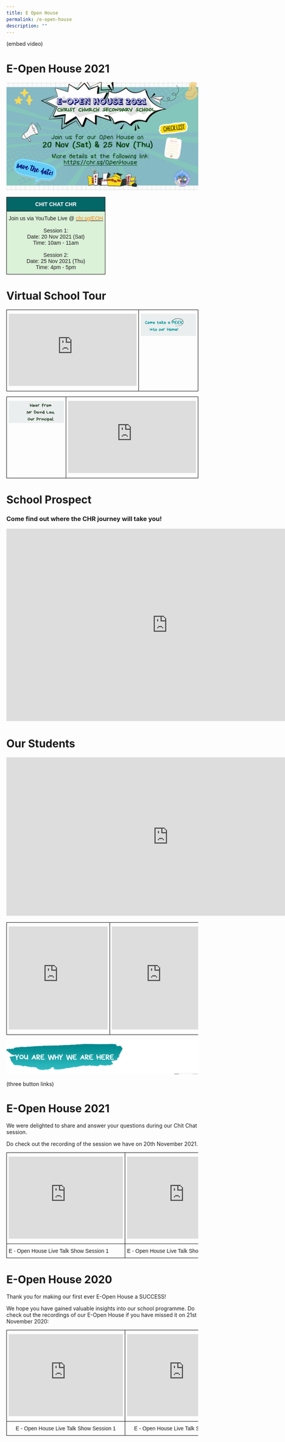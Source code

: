```yaml
---
title: E Open House
permalink: /e-open-house
description: ""
---
```

(embed video)

# E-Open House 2021
![](/images/Eopen%20House%20Banner.jpeg)

<style type="text/css">
.tg  {border-collapse:collapse;border-spacing:0;}
.tg td{border-color:black;border-style:solid;border-width:1px;font-family:Arial, sans-serif;font-size:14px;
  overflow:hidden;padding:10px 5px;word-break:normal;}
.tg th{border-color:black;border-style:solid;border-width:1px;font-family:Arial, sans-serif;font-size:14px;
  font-weight:normal;overflow:hidden;padding:10px 5px;word-break:normal;}
.tg .tg-uj1d{background-color:#036667;color:#FFF;font-weight:bold;text-align:center;vertical-align:top}
.tg .tg-12lz{background-color:#DBF1D8;text-align:center;vertical-align:top}
</style>
<table class="tg">
<tbody>
  <tr>
    <td class="tg-uj1d">CHIT CHAT CHR</td>
  </tr>
  <tr>
    <td class="tg-12lz">Join us via YouTube Live @ <a rel="noopener noreferrer" target="_blank" href="http://chr.sg/EOH"><span style="text-decoration:none;color:#FF7E00">chr.sg/EOH</span></a><br><br>Session 1:<br>Date: 20 Nov 2021 (Sat)<br>Time: 10am - 11am<br><br>Session 2:<br>Date: 25 Nov 2021 (Thu)<br>Time: 4pm - 5pm</td>
  </tr>
</tbody>
</table>

# Virtual School Tour

<style type="text/css">
.tg  {border-collapse:collapse;border-spacing:0;}
.tg td{border-color:black;border-style:solid;border-width:1px;font-family:Arial, sans-serif;font-size:14px;
  overflow:hidden;padding:10px 5px;word-break:normal;}
.tg th{border-color:black;border-style:solid;border-width:1px;font-family:Arial, sans-serif;font-size:14px;
  font-weight:normal;overflow:hidden;padding:10px 5px;word-break:normal;}
.tg .tg-0lax{text-align:left;vertical-align:top}
</style>
<table class="tg">
<tbody>
  <tr>
    <td class="tg-0lax"><iframe allowfullscreen="" allow="accelerometer; autoplay; clipboard-write; encrypted-media; gyroscope; picture-in-picture" frameborder="0" title="YouTube video player" src="https://www.youtube.com/embed/JkOZx0OqvO8" height="189" width="336"></iframe></td>
    <td class="tg-0lax"><img src="/images/open%20house%20peek%202.png"></td>
  </tr>
</tbody>
</table>


<style type="text/css">
.tg  {border-collapse:collapse;border-spacing:0;}
.tg td{border-color:black;border-style:solid;border-width:1px;font-family:Arial, sans-serif;font-size:14px;
  overflow:hidden;padding:10px 5px;word-break:normal;}
.tg th{border-color:black;border-style:solid;border-width:1px;font-family:Arial, sans-serif;font-size:14px;
  font-weight:normal;overflow:hidden;padding:10px 5px;word-break:normal;}
.tg .tg-0lax{text-align:left;vertical-align:top}
</style>
<table class="tg">
<tbody>
  <tr>
		<td class="tg-0lax"><img src="/images/principal%201.png"></td>
    <td class="tg-0lax"><iframe allowfullscreen="" allow="accelerometer; autoplay; clipboard-write; encrypted-media; gyroscope; picture-in-picture" frameborder="0" title="YouTube video player" src="https://www.youtube.com/embed/blGXmMf3j_s" height="189" width="336"></iframe></td>
  </tr>
</tbody>
</table>



#  School Prospect
<h3> Come find out where the CHR journey will take you! </h3>

<iframe allowfullscreen="true" height="504" width="845" frameborder="0" src="https://docs.google.com/presentation/d/e/2PACX-1vRv39cDC5Litkdpytp7RA73rkTpa5TUDcRK9ZeNveLb0eQ8N0O3xPQtkMirUPnYFz6JVNYVOzhqGoY6/embed?start=false&amp;loop=false&amp;delayms=3000"></iframe>


# Our Students

<iframe allowfullscreen="" allow="accelerometer; autoplay; clipboard-write; encrypted-media; gyroscope; picture-in-picture" frameborder="0" title="YouTube video player" src="https://www.youtube.com/embed/i5EkHJ6a5Y0" height="415" width="850"></iframe><style type="text/css">
.tg  {border-collapse:collapse;border-spacing:0;}
.tg td{border-color:black;border-style:solid;border-width:1px;font-family:Arial, sans-serif;font-size:14px;
  overflow:hidden;padding:10px 5px;word-break:normal;}
.tg th{border-color:black;border-style:solid;border-width:1px;font-family:Arial, sans-serif;font-size:14px;
  font-weight:normal;overflow:hidden;padding:10px 5px;word-break:normal;}
.tg .tg-0lax{text-align:left;vertical-align:top}
</style>
<table class="tg">
<tbody>
  <tr>
    <td class="tg-0lax"><iframe allowfullscreen="" allow="accelerometer; autoplay; clipboard-write; encrypted-media; gyroscope; picture-in-picture" frameborder="0" title="YouTube video player" src="https://www.youtube.com/embed/4dEZ4SwzhPw" height="270" width="260"></iframe></td>
    <td class="tg-0lax"><iframe allowfullscreen="" allow="accelerometer; autoplay; clipboard-write; encrypted-media; gyroscope; picture-in-picture" frameborder="0" title="YouTube video player" src="https://www.youtube.com/embed/HhwuW_58H7E" height="270" width="260"></iframe></td>
    <td class="tg-0lax"><iframe allowfullscreen="" allow="accelerometer; autoplay; clipboard-write; encrypted-media; gyroscope; picture-in-picture" frameborder="0" title="YouTube video player" src="https://www.youtube.com/embed/0ptxRl4yT3Q" height="270" width="260"></iframe></td>
  </tr>
</tbody>
</table>


![](/images/yawwah.png)

(three button links)


# E-Open House 2021

We were delighted to share and answer your questions during our Chit Chat session.

Do check out the recording of the session we have on 20th November 2021.

<style type="text/css">
.tg  {border-collapse:collapse;border-spacing:0;}
.tg td{border-color:black;border-style:solid;border-width:1px;font-family:Arial, sans-serif;font-size:14px;
  overflow:hidden;padding:10px 5px;word-break:normal;}
.tg th{border-color:black;border-style:solid;border-width:1px;font-family:Arial, sans-serif;font-size:14px;
  font-weight:normal;overflow:hidden;padding:10px 5px;word-break:normal;}
.tg .tg-0lax{text-align:left;vertical-align:top}
</style>
<table class="tg">
<tbody>
  <tr>
    <td class="tg-0lax"><iframe allowfullscreen="" allow="accelerometer; autoplay; clipboard-write; encrypted-media; gyroscope; picture-in-picture" frameborder="0" title="YouTube video player" src="https://www.youtube.com/embed/MqLoZevRe-g" height="215" width="300"></iframe></td>
    <td class="tg-0lax"><iframe allowfullscreen="" allow="accelerometer; autoplay; clipboard-write; encrypted-media; gyroscope; picture-in-picture" frameborder="0" title="YouTube video player" src="https://www.youtube.com/embed/MqLoZevRe-g" height="215" width="300"></iframe></td>
  </tr>
  <tr>
    <td class="tg-0lax">   E - Open House Live Talk Show Session 1</td>
    <td class="tg-0lax">   E - Open House Live Talk Show Session 2</td>
  </tr>
</tbody>
</table>

# E-Open House 2020

Thank you for making our first ever E-Open House a SUCCESS!  
  
We hope you have gained valuable insights into our school programme. Do check out the recordings of our E-Open House if you have missed it on 21st November 2020:

<style type="text/css">
.tg  {border-collapse:collapse;border-spacing:0;}
.tg td{border-color:black;border-style:solid;border-width:1px;font-family:Arial, sans-serif;font-size:14px;
  overflow:hidden;padding:10px 5px;word-break:normal;}
.tg th{border-color:black;border-style:solid;border-width:1px;font-family:Arial, sans-serif;font-size:14px;
  font-weight:normal;overflow:hidden;padding:10px 5px;word-break:normal;}
.tg .tg-0lax{text-align:left;vertical-align:top}
</style>
<table class="tg">
<tbody>
  <tr>
    <td class="tg-0lax"><iframe width="300" height="215" src="https://www.youtube.com/embed/lKYIK8QST4U" title="YouTube video player" frameborder="0" allow="accelerometer; autoplay; clipboard-write; encrypted-media; gyroscope; picture-in-picture" allowfullscreen></iframe></td>
    <td class="tg-0lax"><iframe width="300" height="215" src="https://www.youtube.com/embed/gNrkr264FRY" title="YouTube video player" frameborder="0" allow="accelerometer; autoplay; clipboard-write; encrypted-media; gyroscope; picture-in-picture" allowfullscreen></iframe></td>
  </tr>
  <tr>
	<td class="tg-0lax"><center>E - Open House Live Talk Show Session 1</center></td>
	<td class="tg-0lax"><center>E - Open House Live Talk Show Session 2</center></td>
  </tr>
</tbody>
</table>